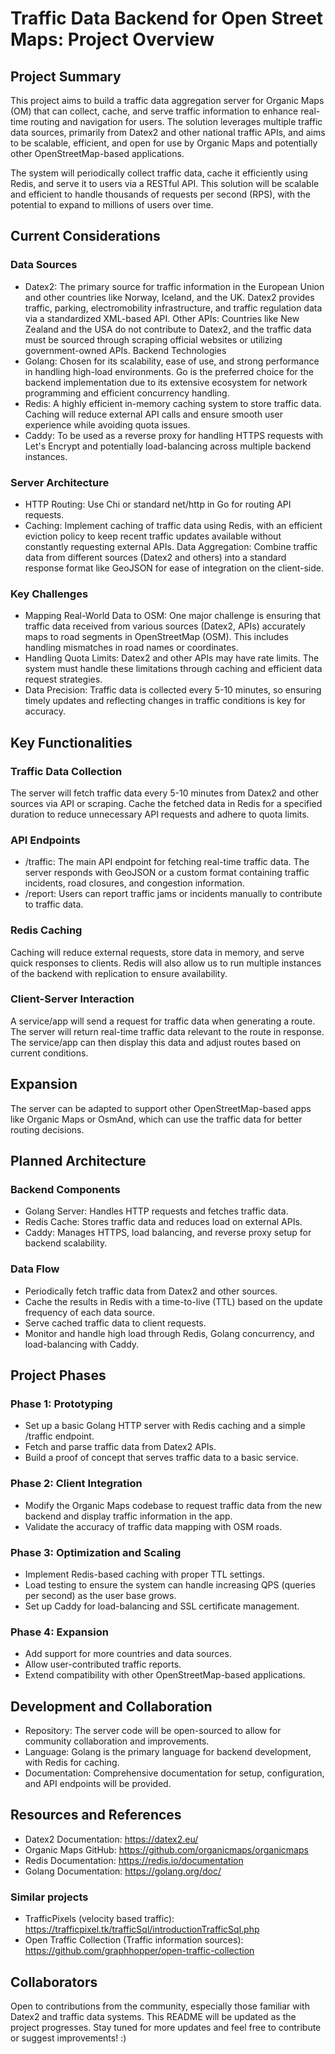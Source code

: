 # Traffic Data Backend for Open Street Maps: Project Overview
## Project Summary
This project aims to build a traffic data aggregation server for Organic Maps (OM) that can collect, cache, and serve traffic information to enhance real-time routing and navigation for users. The solution leverages multiple traffic data sources, primarily from Datex2 and other national traffic APIs, and aims to be scalable, efficient, and open for use by Organic Maps and potentially other OpenStreetMap-based applications.

The system will periodically collect traffic data, cache it efficiently using Redis, and serve it to users via a RESTful API. This solution will be scalable and efficient to handle thousands of requests per second (RPS), with the potential to expand to millions of users over time.

## Current Considerations
### Data Sources
- Datex2: The primary source for traffic information in the European Union and other countries like Norway, Iceland, and the UK. Datex2 provides traffic, parking, electromobility infrastructure, and traffic regulation data via a standardized XML-based API.
Other APIs: Countries like New Zealand and the USA do not contribute to Datex2, and the traffic data must be sourced through scraping official websites or utilizing government-owned APIs.
Backend Technologies
- Golang: Chosen for its scalability, ease of use, and strong performance in handling high-load environments. Go is the preferred choice for the backend implementation due to its extensive ecosystem for network programming and efficient concurrency handling.
- Redis: A highly efficient in-memory caching system to store traffic data. Caching will reduce external API calls and ensure smooth user experience while avoiding quota issues.
- Caddy: To be used as a reverse proxy for handling HTTPS requests with Let's Encrypt and potentially load-balancing across multiple backend instances.

### Server Architecture

- HTTP Routing: Use Chi or standard net/http in Go for routing API requests.
- Caching: Implement caching of traffic data using Redis, with an efficient eviction policy to keep recent traffic updates available without constantly requesting external APIs.
Data Aggregation: Combine traffic data from different sources (Datex2 and others) into a standard response format like GeoJSON for ease of integration on the client-side.

### Key Challenges
- Mapping Real-World Data to OSM: One major challenge is ensuring that traffic data received from various sources (Datex2, APIs) accurately maps to road segments in OpenStreetMap (OSM). This includes handling mismatches in road names or coordinates.
- Handling Quota Limits: Datex2 and other APIs may have rate limits. The system must handle these limitations through caching and efficient data request strategies.
- Data Precision: Traffic data is collected every 5-10 minutes, so ensuring timely updates and reflecting changes in traffic conditions is key for accuracy.

## Key Functionalities
### Traffic Data Collection

The server will fetch traffic data every 5-10 minutes from Datex2 and other sources via API or scraping.
Cache the fetched data in Redis for a specified duration to reduce unnecessary API requests and adhere to quota limits.
### API Endpoints

- /traffic: The main API endpoint for fetching real-time traffic data. The server responds with GeoJSON or a custom format containing traffic incidents, road closures, and congestion information.
- /report: Users can report traffic jams or incidents manually to contribute to traffic data.

### Redis Caching

Caching will reduce external requests, store data in memory, and serve quick responses to clients. Redis will also allow us to run multiple instances of the backend with replication to ensure availability.

### Client-Server Interaction

A service/app will send a request for traffic data when generating a route. The server will return real-time traffic data relevant to the route in response. The service/app can then display this data and adjust routes based on current conditions.

## Expansion
The server can be adapted to support other OpenStreetMap-based apps like Organic Maps or OsmAnd, which can use the traffic data for better routing decisions.

## Planned Architecture
### Backend Components
- Golang Server: Handles HTTP requests and fetches traffic data.
- Redis Cache: Stores traffic data and reduces load on external APIs.
- Caddy: Manages HTTPS, load balancing, and reverse proxy setup for backend scalability.
### Data Flow
- Periodically fetch traffic data from Datex2 and other sources.
- Cache the results in Redis with a time-to-live (TTL) based on the update frequency of each data source.
- Serve cached traffic data to client requests.
- Monitor and handle high load through Redis, Golang concurrency, and load-balancing with Caddy.

## Project Phases
### Phase 1: Prototyping

- Set up a basic Golang HTTP server with Redis caching and a simple /traffic endpoint.
- Fetch and parse traffic data from Datex2 APIs.
- Build a proof of concept that serves traffic data to a basic service.

### Phase 2: Client Integration

- Modify the Organic Maps codebase to request traffic data from the new backend and display traffic information in the app.
- Validate the accuracy of traffic data mapping with OSM roads.

### Phase 3: Optimization and Scaling

- Implement Redis-based caching with proper TTL settings.
- Load testing to ensure the system can handle increasing QPS (queries per second) as the user base grows.
- Set up Caddy for load-balancing and SSL certificate management.

### Phase 4: Expansion

- Add support for more countries and data sources.
- Allow user-contributed traffic reports.
- Extend compatibility with other OpenStreetMap-based applications.

## Development and Collaboration
- Repository: The server code will be open-sourced to allow for community collaboration and improvements.
- Language: Golang is the primary language for backend development, with Redis for caching.
- Documentation: Comprehensive documentation for setup, configuration, and API endpoints will be provided.

## Resources and References
- Datex2 Documentation: https://datex2.eu/
- Organic Maps GitHub: https://github.com/organicmaps/organicmaps
- Redis Documentation: https://redis.io/documentation
- Golang Documentation: https://golang.org/doc/
### Similar projects
- TrafficPixels (velocity based traffic): https://trafficpixel.tk/trafficSql/introductionTrafficSql.php
- Open Traffic Collection (Traffic information sources): https://github.com/graphhopper/open-traffic-collection

## Collaborators
Open to contributions from the community, especially those familiar with Datex2 and traffic data systems.
This README will be updated as the project progresses. Stay tuned for more updates and feel free to contribute or suggest improvements! :)
